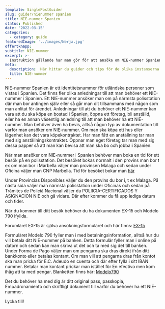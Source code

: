 ```yaml
---
template: SinglePostGuider
slug: guider/nienummer spanien
title: NIE-nummer Spanien
status: Published
date: '2022-08-15'
categories:
  - category: guide
featuredImage: '../images/Nerja.jpg'
offertknapp: 
subtitle: NIE-nummer
excerpt: >-
  Instruktion gällande hur man gör för att ansöka om NIE-nummer Spanien
meta:
  description:  Här hittar du guider och tips för de olika instanserna du kan behöva besöka 
  title: NIE-nummer
---
```



NIE-nummer Spanien är ett identitetsnummer för utländska personer som vistas i Spanien. Det finns fler olika anledningar till att man behöver ett NIE-nummer i Spanien. Ett NIE-nummer ansöker man om på närmsta polisstation där man bor antingen själv eller så går man dit tillsammans med någon som man anlitat för ärendet. Anledningar till att du behöver ett NIE-nummer kan vara att du ska köpa en bostad i Spanien, öppna ett företag, bli anställd, eller ha en annan väsentlig anledning till att man behöver ha ett NIE-nummer. Man behöver även ha bevis, alltså någon typ av dokumentation till varför man ansöker om NIE-nummer. Om man ska köpa ett hus eller lägenhet kan det vara köpekontraktet. Har man fått en anställning tar man med sig anställningskontraktet. Öppnar man eget företag tar man med sig dessa papper så att man kan bevisa att man ska bo och jobba i Spanien. 

När man ansöker om NIE-nummer i Spanien behöver man boka en tid för ett besök på en polisstation. Det besöket bokas normalt i den provins man bor t ex om man bor i Marbella väljer man provinsen Malaga och sedan under Oficina väljer man CNP Marbella. Tid för besöket bokar man [här](https://icp.administracionelectronica.gob.es/icpco/index.html)  

Under Provincias Disponibles väljer du den provins du bor i, t ex Malaga. 
På nästa sida väljer man närmsta polisstation under Oficinas och sedan på Trámites de Policiá Nacional väljer du POLIICIA-CERTIFICADOS Y ASIGNACION NIE och gå vidare. 
Där efter kommer du få upp lediga datum och tider. 

När du kommer till ditt besök behöver du ha dokumenten EX-15 och Modelo 790 ifyllda. 

Forumläret EX-15 är själva ansökningsformuläret och här finns: [EX-15](https://www.inclusion.gob.es/documents/410169/2156469/15-Formulario_NIE_y_certificados.pdf)

Formuläret Modelo 790 fyller man i med betalningsinformation, alltså hur du vill betala ditt NIE-nummer på banken. Detta formulär fyller man i online på datorn och sedan kan man skriva ut det och ta med sig det till banken. Under Forma de Pago väljer man om pengarna ska dras direkt ifrån ditt bankkonto eller betalas kontant. Om man vill att pengarna dras från kontot ska man pricka för E.C. Adeudo en cuenta och där efter fylla i sitt IBAN nummer. Betalar man kontant prickar man istället för En efectivo men kom ihåg att ta med pengar. Blanketten finns här: [Modelo790](https://sede.policia.gob.es:38089/Tasa790_012/ImpresoRellenar)

Det du behöver ha med dig är ditt original pass, passkopia, Empadronamiento och skriftligt dokument till varför du behöver ha ett NIE-nummer.

Lycka till!




